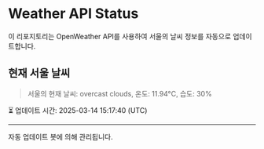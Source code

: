 
# Weather API Status

이 리포지토리는 OpenWeather API를 사용하여 서울의 날씨 정보를 자동으로 업데이트합니다.

## 현재 서울 날씨
> 서울의 현재 날씨: overcast clouds, 온도: 11.94°C, 습도: 30%

⏳ 업데이트 시간: 2025-03-14 15:17:40 (UTC)

---
자동 업데이트 봇에 의해 관리됩니다.
